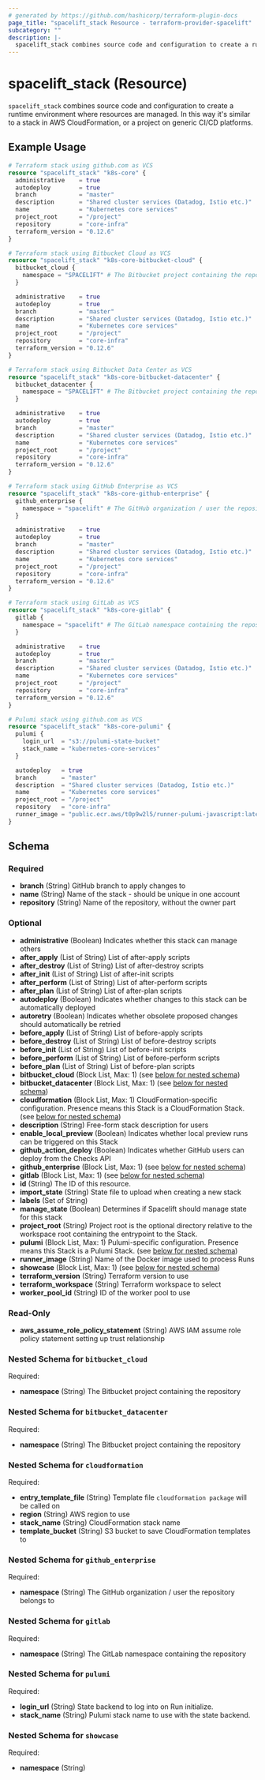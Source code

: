```yaml
---
# generated by https://github.com/hashicorp/terraform-plugin-docs
page_title: "spacelift_stack Resource - terraform-provider-spacelift"
subcategory: ""
description: |-
  spacelift_stack combines source code and configuration to create a runtime environment where resources are managed. In this way it's similar to a stack in AWS CloudFormation, or a project on generic CI/CD platforms.
---
```


# spacelift_stack (Resource)

`spacelift_stack` combines source code and configuration to create a runtime environment where resources are managed. In this way it's similar to a stack in AWS CloudFormation, or a project on generic CI/CD platforms.

## Example Usage

```terraform
# Terraform stack using github.com as VCS
resource "spacelift_stack" "k8s-core" {
  administrative    = true
  autodeploy        = true
  branch            = "master"
  description       = "Shared cluster services (Datadog, Istio etc.)"
  name              = "Kubernetes core services"
  project_root      = "/project"
  repository        = "core-infra"
  terraform_version = "0.12.6"
}

# Terraform stack using Bitbucket Cloud as VCS
resource "spacelift_stack" "k8s-core-bitbucket-cloud" {
  bitbucket_cloud {
    namespace = "SPACELIFT" # The Bitbucket project containing the repository
  }

  administrative    = true
  autodeploy        = true
  branch            = "master"
  description       = "Shared cluster services (Datadog, Istio etc.)"
  name              = "Kubernetes core services"
  project_root      = "/project"
  repository        = "core-infra"
  terraform_version = "0.12.6"
}

# Terraform stack using Bitbucket Data Center as VCS
resource "spacelift_stack" "k8s-core-bitbucket-datacenter" {
  bitbucket_datacenter {
    namespace = "SPACELIFT" # The Bitbucket project containing the repository
  }

  administrative    = true
  autodeploy        = true
  branch            = "master"
  description       = "Shared cluster services (Datadog, Istio etc.)"
  name              = "Kubernetes core services"
  project_root      = "/project"
  repository        = "core-infra"
  terraform_version = "0.12.6"
}

# Terraform stack using GitHub Enterprise as VCS
resource "spacelift_stack" "k8s-core-github-enterprise" {
  github_enterprise {
    namespace = "spacelift" # The GitHub organization / user the repository belongs to
  }

  administrative    = true
  autodeploy        = true
  branch            = "master"
  description       = "Shared cluster services (Datadog, Istio etc.)"
  name              = "Kubernetes core services"
  project_root      = "/project"
  repository        = "core-infra"
  terraform_version = "0.12.6"
}

# Terraform stack using GitLab as VCS
resource "spacelift_stack" "k8s-core-gitlab" {
  gitlab {
    namespace = "spacelift" # The GitLab namespace containing the repository
  }

  administrative    = true
  autodeploy        = true
  branch            = "master"
  description       = "Shared cluster services (Datadog, Istio etc.)"
  name              = "Kubernetes core services"
  project_root      = "/project"
  repository        = "core-infra"
  terraform_version = "0.12.6"
}

# Pulumi stack using github.com as VCS
resource "spacelift_stack" "k8s-core-pulumi" {
  pulumi {
    login_url  = "s3://pulumi-state-bucket"
    stack_name = "kubernetes-core-services"
  }

  autodeploy   = true
  branch       = "master"
  description  = "Shared cluster services (Datadog, Istio etc.)"
  name         = "Kubernetes core services"
  project_root = "/project"
  repository   = "core-infra"
  runner_image = "public.ecr.aws/t0p9w2l5/runner-pulumi-javascript:latest"
}
```

<!-- schema generated by tfplugindocs -->
## Schema

### Required

- **branch** (String) GitHub branch to apply changes to
- **name** (String) Name of the stack - should be unique in one account
- **repository** (String) Name of the repository, without the owner part

### Optional

- **administrative** (Boolean) Indicates whether this stack can manage others
- **after_apply** (List of String) List of after-apply scripts
- **after_destroy** (List of String) List of after-destroy scripts
- **after_init** (List of String) List of after-init scripts
- **after_perform** (List of String) List of after-perform scripts
- **after_plan** (List of String) List of after-plan scripts
- **autodeploy** (Boolean) Indicates whether changes to this stack can be automatically deployed
- **autoretry** (Boolean) Indicates whether obsolete proposed changes should automatically be retried
- **before_apply** (List of String) List of before-apply scripts
- **before_destroy** (List of String) List of before-destroy scripts
- **before_init** (List of String) List of before-init scripts
- **before_perform** (List of String) List of before-perform scripts
- **before_plan** (List of String) List of before-plan scripts
- **bitbucket_cloud** (Block List, Max: 1) (see [below for nested schema](#nestedblock--bitbucket_cloud))
- **bitbucket_datacenter** (Block List, Max: 1) (see [below for nested schema](#nestedblock--bitbucket_datacenter))
- **cloudformation** (Block List, Max: 1) CloudFormation-specific configuration. Presence means this Stack is a CloudFormation Stack. (see [below for nested schema](#nestedblock--cloudformation))
- **description** (String) Free-form stack description for users
- **enable_local_preview** (Boolean) Indicates whether local preview runs can be triggered on this Stack
- **github_action_deploy** (Boolean) Indicates whether GitHub users can deploy from the Checks API
- **github_enterprise** (Block List, Max: 1) (see [below for nested schema](#nestedblock--github_enterprise))
- **gitlab** (Block List, Max: 1) (see [below for nested schema](#nestedblock--gitlab))
- **id** (String) The ID of this resource.
- **import_state** (String) State file to upload when creating a new stack
- **labels** (Set of String)
- **manage_state** (Boolean) Determines if Spacelift should manage state for this stack
- **project_root** (String) Project root is the optional directory relative to the workspace root containing the entrypoint to the Stack.
- **pulumi** (Block List, Max: 1) Pulumi-specific configuration. Presence means this Stack is a Pulumi Stack. (see [below for nested schema](#nestedblock--pulumi))
- **runner_image** (String) Name of the Docker image used to process Runs
- **showcase** (Block List, Max: 1) (see [below for nested schema](#nestedblock--showcase))
- **terraform_version** (String) Terraform version to use
- **terraform_workspace** (String) Terraform workspace to select
- **worker_pool_id** (String) ID of the worker pool to use

### Read-Only

- **aws_assume_role_policy_statement** (String) AWS IAM assume role policy statement setting up trust relationship

<a id="nestedblock--bitbucket_cloud"></a>
### Nested Schema for `bitbucket_cloud`

Required:

- **namespace** (String) The Bitbucket project containing the repository


<a id="nestedblock--bitbucket_datacenter"></a>
### Nested Schema for `bitbucket_datacenter`

Required:

- **namespace** (String) The Bitbucket project containing the repository


<a id="nestedblock--cloudformation"></a>
### Nested Schema for `cloudformation`

Required:

- **entry_template_file** (String) Template file `cloudformation package` will be called on
- **region** (String) AWS region to use
- **stack_name** (String) CloudFormation stack name
- **template_bucket** (String) S3 bucket to save CloudFormation templates to


<a id="nestedblock--github_enterprise"></a>
### Nested Schema for `github_enterprise`

Required:

- **namespace** (String) The GitHub organization / user the repository belongs to


<a id="nestedblock--gitlab"></a>
### Nested Schema for `gitlab`

Required:

- **namespace** (String) The GitLab namespace containing the repository


<a id="nestedblock--pulumi"></a>
### Nested Schema for `pulumi`

Required:

- **login_url** (String) State backend to log into on Run initialize.
- **stack_name** (String) Pulumi stack name to use with the state backend.


<a id="nestedblock--showcase"></a>
### Nested Schema for `showcase`

Required:

- **namespace** (String)



